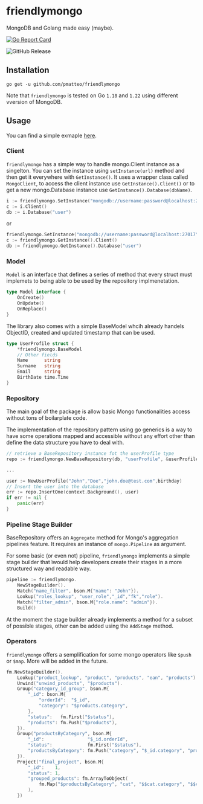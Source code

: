 # friendlymongo

MongoDB and Golang made easy (maybe).

[![Go Report Card](https://goreportcard.com/badge/github.com/pmatteo/friendlymongo)](https://goreportcard.com/report/github.com/pmatteo/friendlymongo)

![GitHub Release](https://img.shields.io/github/v/release/pmatteo/friendlymongo?include_prereleases&display_name=tag&style=flat-square)

## Installation

`go get -u github.com/pmatteo/friendlymongo`

Note that `friendlymongo` is tested on Go `1.18` and `1.22` using different vversion of MongoDB.

## Usage

You can find a simple exmaple [here](https://github.com/pmatteo/friendlymongo/tree/main/_examples/simple).

### Client

`friendlymongo` has a simple way to handle mongo.Client instance as a singelton. You can set the instance using `setInstance(url)` method and then get it everywhere with `GetInstance()`.
It uses a wrapper class called `MongoClient`, to access the client instance use `GetInstance().Client()` or to get a new mongo.Database instance use `GetInstance().Database(dbName)`.

```go
i := friendlymongo.SetInstance("mongodb://username:password@localhost:27017")
c := i.Client()
db := i.Database("user")
```

or

```go
friendlymongo.SetInstance("mongodb://username:password@localhost:27017")
c := friendlymongo.GetInstance().Client()
db := friendlymongo.GetInstance().Database("user")
```

### Model

`Model` is an interface that defines a series of method that every struct must implemets to being able to be used by
the repository implmenetation.

```go
type Model interface {
    OnCreate()
    OnUpdate()
    OnReplace()
}
```

The library also comes with a simple BaseModel whcih already handels ObjectID, created and updated timestamp that can be used.

```go
type UserProfile struct {
    *friendlymongo.BaseModel
    // Other fields 
    Name      string
    Surname   string
    Email     string
    BirthDate time.Time
}
```

### Repository

The main goal of the package is allow basic Mongo functionalities access without tons of boilarplate code.

The implementation of the repository pattern using go generics is a way to have some operations mapped and accessible without any effort other than define the data structure you have to deal with.

```go
// retrieve a BaseRepository instance fot the userProfile type
repo := friendlymongo.NewBaseRepository(db, "userProfile", &userProfile{})

...

user := NewUserProfile("John","Doe","john.doe@test.com",birthday)
// Insert the user into the database
err := repo.InsertOne(context.Background(), user)
if err != nil {
    panic(err)
}
```

### Pipeline Stage Builder

BaseRepository offers an `Aggregate` method for Mongo's aggregation pipelines feature. It requires an instance of `mongo.Pipeline` as argument.

For some basic (or even not) pipeline, `friendlymongo` implements a simple stage builder that ìwould help developers create their stages in a more structured way and readable way.

```go
pipeline := friendlymongo.
    NewStageBuilder().
    Match("name_filter", bson.M{"name": "John"}).
    Lookup("roles_lookup", "user_role","_id","fk","role").
    Match("filter_admin", bson.M{"role.name": "admin"}).
    Build()
```

At the moment the stage builder already implements a method for a subset of possible stages, other can be added using the `AddStage` method.

### Operators

`friendlymongo` offers a semplification for some mongo operators like `$push` or `$map`. More will be added in the future.

```go
fm.NewStageBuilder().
    Lookup("product_lookup", "product", "products", "ean", "products").
    Unwind("unwind_products", "$products").
    Group("category_id_group", bson.M{
        "_id": bson.M{
            "orderId":  "$_id",
            "category": "$products.category",
        },
        "status":   fm.First("$status"),
        "products": fm.Push("$products"),
    }).
    Group("productsByCategory", bson.M{
        "_id":                "$_id.orderId",
        "status":             fm.First("$status"),
        "productsByCategory": fm.Push("category", "$_id.category", "products", "$products"),
    }).
    Project("final_project", bson.M{
        "_id":    1,
        "status": 1,
        "grouped_products": fm.ArrayToObject(
            fm.Map("$productsByCategory", "cat", "$$cat.category", "$$cat.products"),
        ),
    })
```
